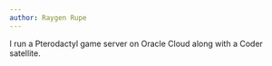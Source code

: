 ```yaml
---
author: Raygen Rupe
---
```


I run a Pterodactyl game server on Oracle Cloud along with a Coder satellite.